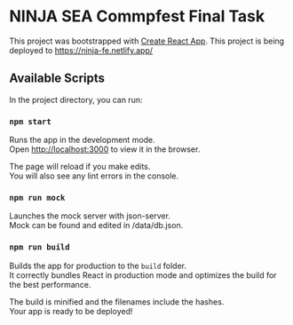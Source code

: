# NINJA SEA Commpfest Final Task

This project was bootstrapped with [Create React App](https://github.com/facebook/create-react-app).
This project is being deployed to https://ninja-fe.netlify.app/

## Available Scripts

In the project directory, you can run:

### `npm start`

Runs the app in the development mode.\
Open [http://localhost:3000](http://localhost:3000) to view it in the browser.

The page will reload if you make edits.\
You will also see any lint errors in the console.

### `npm run mock`

Launches the mock server with json-server.\
Mock can be found and edited in /data/db.json.

### `npm run build`

Builds the app for production to the `build` folder.\
It correctly bundles React in production mode and optimizes the build for the best performance.

The build is minified and the filenames include the hashes.\
Your app is ready to be deployed!

